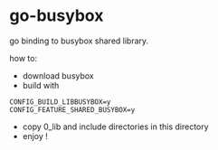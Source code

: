 # go-busybox

go binding to busybox shared library.

how to:

- download busybox
- build with 

```
CONFIG_BUILD_LIBBUSYBOX=y
CONFIG_FEATURE_SHARED_BUSYBOX=y
```

- copy 0_lib and include directories in this directory
- enjoy !
